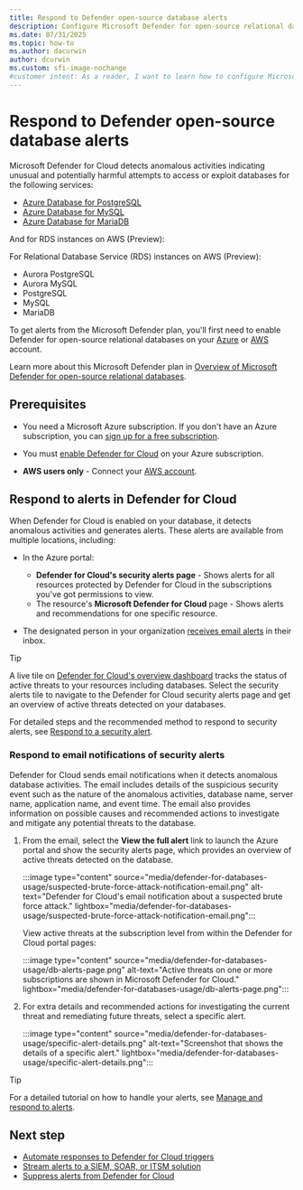 ```yaml
---
title: Respond to Defender open-source database alerts
description: Configure Microsoft Defender for open-source relational databases to detect potential security threats.
ms.date: 07/31/2025
ms.topic: how-to
ms.author: dacurwin
author: dcurwin
ms.custom: sfi-image-nochange
#customer intent: As a reader, I want to learn how to configure Microsoft Defender for open-source relational databases to enhance the security of my databases.
---
```


# Respond to Defender open-source database alerts

Microsoft Defender for Cloud detects anomalous activities indicating unusual and potentially harmful attempts to access or exploit databases for the following services:

- [Azure Database for PostgreSQL](/azure/postgresql/)
- [Azure Database for MySQL](/azure/mysql/)
- [Azure Database for MariaDB](/azure/mariadb/)


And for RDS instances on AWS (Preview):

For Relational Database Service (RDS) instances on AWS (Preview):


- Aurora PostgreSQL
- Aurora MySQL
- PostgreSQL
- MySQL
- MariaDB


To get alerts from the Microsoft Defender plan, you'll first need to enable Defender for open-source relational databases on your [Azure](enable-defender-for-databases-azure.md) or [AWS](enable-defender-for-databases-aws.md) account.


Learn more about this Microsoft Defender plan in [Overview of Microsoft Defender for open-source relational databases](defender-for-databases-introduction.md).

## Prerequisites

- You need a Microsoft Azure subscription. If you don't have an Azure subscription, you can [sign up for a free subscription](https://azure.microsoft.com/pricing/free-trial/).

- You must [enable Defender for Cloud](get-started.md#enable-defender-for-cloud-on-your-azure-subscription) on your Azure subscription.

- **AWS users only** - Connect your [AWS account](quickstart-onboard-aws.md).

## Respond to alerts in Defender for Cloud

When Defender for Cloud is enabled on your database, it detects anomalous activities and generates alerts. These alerts are available from multiple locations, including:

- In the Azure portal:
  - **Defender for Cloud's security alerts page** - Shows alerts for all resources protected by Defender for Cloud in the subscriptions you've got permissions to view.
  - The resource's **Microsoft Defender for Cloud** page - Shows alerts and recommendations for one specific resource.

- The designated person in your organization [receives email alerts](configure-email-notifications.md) in their inbox.  

> [!TIP]
> A live tile on [Defender for Cloud's overview dashboard](overview-page.md) tracks the status of active threats to your resources including databases. Select the security alerts tile to navigate to the Defender for Cloud security alerts page and get an overview of active threats detected on your databases.
>
> For detailed steps and the recommended method to respond to security alerts, see [Respond to a security alert](managing-and-responding-alerts.yml#respond-to-a-security-alert).

### Respond to email notifications of security alerts

Defender for Cloud sends email notifications when it detects anomalous database activities. The email includes details of the suspicious security event such as the nature of the anomalous activities, database name, server name, application name, and event time. The email also provides information on possible causes and recommended actions to investigate and mitigate any potential threats to the database.

1. From the email, select the **View the full alert** link to launch the Azure portal and show the security alerts page, which provides an overview of active threats detected on the database.

    :::image type="content" source="media/defender-for-databases-usage/suspected-brute-force-attack-notification-email.png" alt-text="Defender for Cloud's email notification about a suspected brute force attack." lightbox="media/defender-for-databases-usage/suspected-brute-force-attack-notification-email.png":::

    View active threats at the subscription level from within the Defender for Cloud portal pages:

    :::image type="content" source="media/defender-for-databases-usage/db-alerts-page.png" alt-text="Active threats on one or more subscriptions are shown in Microsoft Defender for Cloud." lightbox="media/defender-for-databases-usage/db-alerts-page.png":::

1. For extra details and recommended actions for investigating the current threat and remediating future threats, select a specific alert.

    :::image type="content" source="media/defender-for-databases-usage/specific-alert-details.png" alt-text="Screenshot that shows the details of a specific alert." lightbox="media/defender-for-databases-usage/specific-alert-details.png":::

> [!TIP]
> For a detailed tutorial on how to handle your alerts, see [Manage and respond to alerts](tutorial-security-incident.md).

## Next step

- [Automate responses to Defender for Cloud triggers](workflow-automation.md)
- [Stream alerts to a SIEM, SOAR, or ITSM solution](export-to-siem.md)
- [Suppress alerts from Defender for Cloud](alerts-suppression-rules.md)
